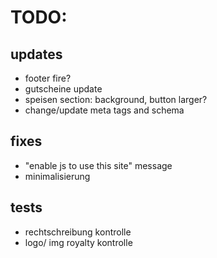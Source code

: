 # TODO:

## updates

- footer fire?
- gutscheine update
- speisen section: background, button larger?
- change/update meta tags and schema

## fixes

- "enable js to use this site" message
- minimalisierung

## tests

- rechtschreibung kontrolle
- logo/ img royalty kontrolle
